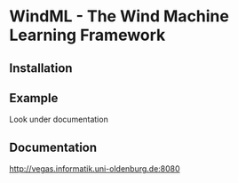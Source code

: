 WindML - The Wind Machine Learning Framework
============================================

Installation
------------

Example
-------

Look under documentation

Documentation
-------------

http://vegas.informatik.uni-oldenburg.de:8080
